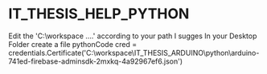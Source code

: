 ﻿# IT_THESIS_HELP_PYTHON
Edit the 'C:\\workspace ....' according to your path I sugges In your Desktop Folder create a file pythonCode
cred = credentials.Certificate('C:\\workspace\\IT_THESIS_ARDUINO\\python\\arduino-741ed-firebase-adminsdk-2mxkq-4a92967ef6.json')
